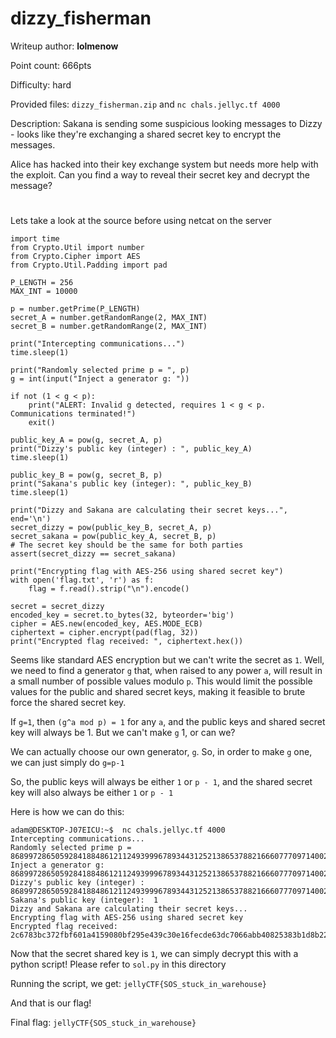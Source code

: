 # dizzy_fisherman
Writeup author: **lolmenow**

Point count: 666pts

Difficulty: hard

Provided files: `dizzy_fisherman.zip` and `nc chals.jellyc.tf 4000` 

Description: Sakana is sending some suspicious looking messages to Dizzy - looks like they're exchanging a shared secret key to encrypt the messages.

Alice has hacked into their key exchange system but needs more help with the exploit. Can you find a way to reveal their secret key and decrypt the message?
# 

Lets take a look at the source before using netcat on the server

```
import time
from Crypto.Util import number
from Crypto.Cipher import AES
from Crypto.Util.Padding import pad

P_LENGTH = 256
MAX_INT = 10000

p = number.getPrime(P_LENGTH)
secret_A = number.getRandomRange(2, MAX_INT)
secret_B = number.getRandomRange(2, MAX_INT)

print("Intercepting communications...")
time.sleep(1)

print("Randomly selected prime p = ", p)
g = int(input("Inject a generator g: "))

if not (1 < g < p):
    print("ALERT: Invalid g detected, requires 1 < g < p. Communications terminated!")
    exit()

public_key_A = pow(g, secret_A, p)
print("Dizzy's public key (integer) : ", public_key_A)
time.sleep(1)

public_key_B = pow(g, secret_B, p)
print("Sakana's public key (integer): ", public_key_B)
time.sleep(1)

print("Dizzy and Sakana are calculating their secret keys...", end='\n')
secret_dizzy = pow(public_key_B, secret_A, p)
secret_sakana = pow(public_key_A, secret_B, p)
# The secret key should be the same for both parties
assert(secret_dizzy == secret_sakana)

print("Encrypting flag with AES-256 using shared secret key")
with open('flag.txt', 'r') as f:
    flag = f.read().strip("\n").encode()

secret = secret_dizzy
encoded_key = secret.to_bytes(32, byteorder='big')
cipher = AES.new(encoded_key, AES.MODE_ECB)
ciphertext = cipher.encrypt(pad(flag, 32))
print("Encrypted flag received: ", ciphertext.hex())
```

Seems like standard AES encryption but we can't write the secret as `1`. Well, we need to find a generator `g` that, when raised to any power `a`, will result in a small number of possible values modulo `p`. This would limit the possible values for the public and shared secret keys, making it feasible to brute force the shared secret key.

If `g=1`, then `(g^a mod p) = 1` for any `a`, and the public keys and shared secret key will always be 1. But we can't make `g` 1, or can we?

We can actually choose our own generator, `g`. So, in order to make `g` one, we can just simply do `g=p-1`

So, the public keys will always be either `1` or `p - 1`, and the shared secret key will also always be either `1` or `p - 1`

Here is how we can do this:

```
adam@DESKTOP-J07EICU:~$  nc chals.jellyc.tf 4000
Intercepting communications...
Randomly selected prime p =  86899728650592841884861211249399967893443125213865378821666077709714002156393
Inject a generator g: 86899728650592841884861211249399967893443125213865378821666077709714002156392
Dizzy's public key (integer) :  86899728650592841884861211249399967893443125213865378821666077709714002156392
Sakana's public key (integer):  1
Dizzy and Sakana are calculating their secret keys...
Encrypting flag with AES-256 using shared secret key
Encrypted flag received:  2c6783bc372fbf601a4159080bf295e439c30e16fecde63dc7066abb40825383b1d8b2267d641fc17fd54d8bb0a60203b1d8b2267d641fc17fd54d8bb0a60203
```

Now that the secret shared key is `1`, we can simply decrypt this with a python script! Please refer to `sol.py` in this directory

Running the script, we get: `jellyCTF{SOS_stuck_in_warehouse}`

And that is our flag!

Final flag: `jellyCTF{SOS_stuck_in_warehouse}`
